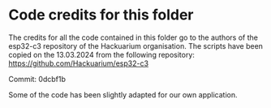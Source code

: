 # Code credits for this folder

The credits for all the code contained in this folder go to the authors of the esp32-c3 repository of the Hackuarium organisation. The scripts have been copied on the 13.03.2024 from the following repository:
https://github.com/Hackuarium/esp32-c3

Commit: 0dcbf1b

Some of the code has been slightly adapted for our own application.
